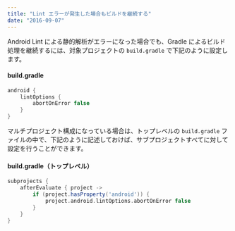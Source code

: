 ```yaml
---
title: "Lint エラーが発生した場合もビルドを継続する"
date: "2016-09-07"
---
```


Android Lint による静的解析がエラーになった場合でも、Gradle によるビルド処理を継続するには、対象プロジェクトの `build.gradle` で下記のように設定します。

#### build.gradle

```groovy
android {
    lintOptions {
        abortOnError false
    }
}
```

マルチプロジェクト構成になっている場合は、トップレベルの `build.gradle` ファイルの中で、下記のように記述しておけば、サブプロジェクトすべてに対して設定を行うことができます。

#### build.gradle（トップレベル）

```groovy
subprojects {
    afterEvaluate { project ->
        if (project.hasProperty('android')) {
            project.android.lintOptions.abortOnError false
        }
    }
}
```

